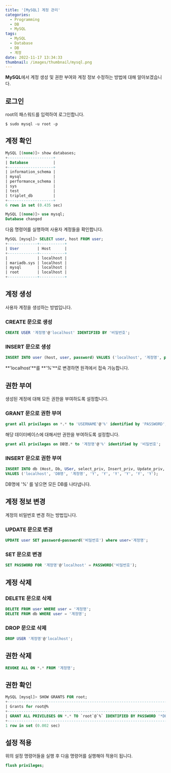 ```yaml
---
title: '[MySQL] 계정 관리'
categories:
  - Programming
  - DB
  - MySQL
tags:
  - MySQL
  - Database
  - DB
  - 계정
date: 2022-11-17 13:34:33
thumbnail: /images/thumbnail/mysql.png
---
```


**MySQL**에서 계정 생성 및 권한 부여와 계정 정보 수정하는 방법에 대해 알아보겠습니다.

## 로그인

root의 패스워드를 입력하여 로그인합니다.

```shell
$ sudo mysql -u root -p
```

## 계정 확인

```sql
MySQL [(none)]> show databases;
+--------------------+
| Database           |
+--------------------+
| information_schema |
| mysql              |
| performance_schema |
| sys                |
| test               |
| triplet_db         |
+--------------------+
6 rows in set (0.435 sec)

MySQL [(none)]> use mysql;
Database changed
```

다음 명령어를 실행하여 사용자 계정들을 확인합니다.

```sql
MySQL [mysql]> SELECT user, host FROM user;
+-------------+-----------+
| User        | Host      |
+-------------+-----------+
|             | localhost |
| mariadb.sys | localhost |
| mysql       | localhost |
| root        | localhost |
+-------------+-----------+
```

## 계정 생성

사용자 계정을 생성하는 방법입니다.

### CREATE 문으로 생성

```sql
CREATE USER '계정명'@'localhost' IDENTIFIED BY '비밀번호';
```

### INSERT 문으로 생성

```sql
INSERT INTO user (host, user, password) VALUES ('localhost', '계정명', password('비밀번호'));
```

**'localhost'**를 **'%'**로 변경하면 원격에서 접속 가능합니다.

## 권한 부여

생성된 계정에 대해 모든 권한을 부여하도록 설정합니다.

### GRANT 문으로 권한 부여

```sql
grant all privileges on *.* to 'USERNAME'@'%' identified by 'PASSWORD';
```

해당 데이터베이스에 대해서만 권한을 부여하도록 설정합니다.

```sql
grant all privileges on DB명.* to '계정명'@'%' identified by '비밀번호';
```

### INSERT 문으로 권한 부여

```sql
INSERT INTO db (Host, Db, USer, select_priv, Insert_priv, Update_priv, Delete_priv, Create_priv, Drop_priv)
VALUES ('localhost', 'DB명', '계정명', 'Y', 'Y', 'Y', 'Y', 'Y', 'Y');
```

DB명에 '%' 를 넣으면 모든 DB를 나타냅니다.

## 계정 정보 변경

계정의 비밀번호 변경 하는 방법입니다.

### UPDATE 문으로 변경

```sql
UPDATE user SET password=password('비밀번호') where user='계정명';
```

### SET 문으로 변경

```sql
SET PASSWORD FOR '계정명'@'localhost' = PASSWORD('비밀번호');
```

## 계정 삭제

### DELETE 문으로 삭제

```sql
DELETE FROM user WHERE user = '계정명';
DELETE FROM db WHERE user = '계정명';
```

### DROP 문으로 삭제

```sql
DROP USER '계정명'@'localhost';
```

## 권한 삭제

```sql
REVOKE ALL ON *.* FROM '계정명';
```

## 권한 확인

```sql
MySQL [mysql]> SHOW GRANTS FOR root;
+--------------------------------------------------------------------------------------------------------------+
| Grants for root@%                                                                                            |
+--------------------------------------------------------------------------------------------------------------+
| GRANT ALL PRIVILEGES ON *.* TO `root`@`%` IDENTIFIED BY PASSWORD '*D08D94B3E46A8CCDA5F1682F57F8BE24F5FD1C79' |
+--------------------------------------------------------------------------------------------------------------+
1 row in set (0.002 sec)
```

## 설정 적용

위의 설정 명령어들을 실행 후 다음 명령어를 실행해야 적용이 됩니다.

```sql
flush privileges;
```

